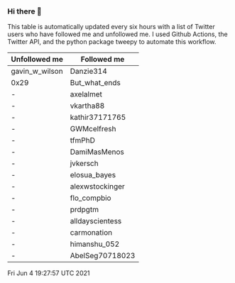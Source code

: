 ### Hi there 👋

This table is automatically updated every six hours with a list of Twitter users who have followed me and unfollowed me. I used Github Actions, the Twitter API, and the python package tweepy to automate this workflow.

| Unfollowed me |  Followed me |
| --- | --- |
|gavin_w_wilson|Danzie314|
|0x29|But_what_ends|
|-|axelalmet|
|-|vkartha88|
|-|kathir37171765|
|-|GWMcelfresh|
|-|tfmPhD|
|-|DamiMasMenos|
|-|jvkersch|
|-|elosua_bayes|
|-|alexwstockinger|
|-|flo_compbio|
|-|prdpgtm|
|-|alldayscientess|
|-|carmonation|
|-|himanshu_052|
|-|AbelSeg70718023|
Fri Jun  4 19:27:57 UTC 2021
